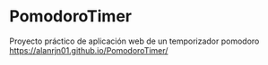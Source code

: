 # PomodoroTimer
Proyecto práctico de aplicación web de un temporizador pomodoro  
https://alanrjn01.github.io/PomodoroTimer/
